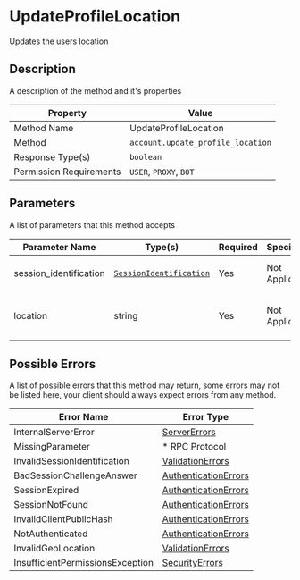 # UpdateProfileLocation

Updates the users location

## Description

A description of the method and it's properties

| Property                | Value                             |
|-------------------------|-----------------------------------|
| Method Name             | UpdateProfileLocation             |
| Method                  | `account.update_profile_location` |
| Response Type(s)        | `boolean`                         |
| Permission Requirements | `USER`, `PROXY`, `BOT`            |

## Parameters

A list of parameters that this method accepts

| Parameter Name         | Type(s)                                                           | Required | Specification  | Deprecated | Versions | Description                                   |
|------------------------|-------------------------------------------------------------------|----------|----------------|------------|----------|-----------------------------------------------|
| session_identification | [`SessionIdentification`](../../Objects/SessionIdentification.md) | Yes      | Not Applicable | No         | 1.0      | The Session Identification object             |
| location               | string                                                            | Yes      | Not Applicable | No         | 1.0      | The location text to set to the users profile |

## Possible Errors

A list of possible errors that this method may return, some errors
may not be listed here, your client should always expect errors from
any method.

| Error Name                       | Error Type                                                   |
|----------------------------------|--------------------------------------------------------------|
| InternalServerError              | [ServerErrors](../../Errors/ServerErrors.md)                 |
| MissingParameter                 | * RPC Protocol                                               |
| InvalidSessionIdentification     | [ValidationErrors](../../Errors/ValidationErrors.md)         |
| BadSessionChallengeAnswer        | [AuthenticationErrors](../../Errors/AuthenticationErrors.md) |
| SessionExpired                   | [AuthenticationErrors](../../Errors/AuthenticationErrors.md) |
| SessionNotFound                  | [AuthenticationErrors](../../Errors/AuthenticationErrors.md) |
| InvalidClientPublicHash          | [AuthenticationErrors](../../Errors/AuthenticationErrors.md) |
| NotAuthenticated                 | [AuthenticationErrors](../../Errors/AuthenticationErrors.md) |
| InvalidGeoLocation               | [ValidationErrors](../../Errors/ValidationErrors.md)         |
| InsufficientPermissionsException | [SecurityErrors](../../Errors/SecurityErrors.md)             |